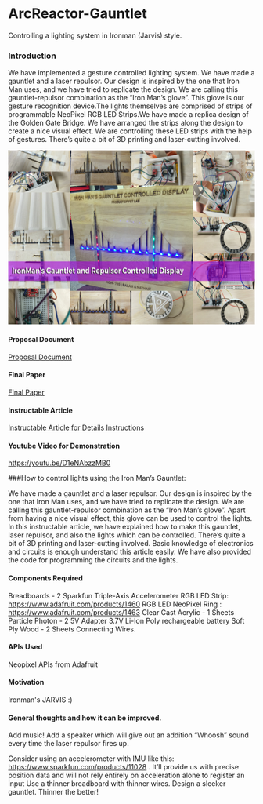 # ArcReactor-Gauntlet
Controlling a lighting system in Ironman (Jarvis) style.

### Introduction
We have implemented a gesture controlled lighting system. We have made a gauntlet and a laser repulsor. Our design is inspired by the one that Iron Man uses, and we have tried to replicate the design. We are calling this gauntlet-repulsor combination as the “Iron Man’s glove”. This glove is our gesture recognition device.The lights themselves are comprised of strips of programmable NeoPixel RGB LED Strips.We have made a replica design of the Golden Gate Bridge. We have arranged the strips along the design to create a nice visual effect. We are controlling these LED strips with the help of gestures. There’s quite a bit of 3D printing and laser-cutting involved.

![Network Strength Simulation](/Images/GauntletDisplayBanner.jpg)

#### Proposal Document
[Proposal Document](https://github.com/nathan5x/ArcReactor-Gauntlet/blob/master/Docs/ArcReactor_Proposal.pdf)

#### Final Paper
[Final Paper](https://github.com/nathan5x/ArcReactor-Gauntlet/blob/master/Docs/FinalPaper.pdf)

#### Instructable Article
[Instructable Article for Details Instructions](http://www.instructables.com/id/Ironmans-ArcReactor-Gauntlet-Light-Controlling-Sys/)

#### Youtube Video for Demonstration
https://youtu.be/D1eNAbzzMB0

###How to control lights using the Iron Man’s Gauntlet:

We have made a gauntlet and a laser repulsor. Our design is inspired by the one that Iron Man uses, and we have tried to replicate the design. We are calling this gauntlet-repulsor combination as the “Iron Man’s glove”.
Apart from having a nice visual effect, this glove can be used to control the lights.
In this instructable article, we have explained how to make this gauntlet, laser repulsor, and also the lights which can be controlled. There’s quite a bit of 3D printing and laser-cutting involved. Basic knowledge of electronics and circuits is enough understand this article easily. We have also provided the code for programming the circuits and the lights.

#### Components Required
Breadboards - 2
Sparkfun Triple-Axis Accelerometer
RGB LED Strip: https://www.adafruit.com/products/1460
RGB LED NeoPixel Ring : https://www.adafruit.com/products/1463
Clear Cast Acrylic - 1 Sheets
Particle Photon - 2
5V Adapter
3.7V Li-Ion Poly rechargeable battery
Soft Ply Wood - 2 Sheets
Connecting Wires.

#### APIs Used
Neopixel APIs from Adafruit

#### Motivation
Ironman's JARVIS :)

#### General thoughts and how it can be improved.
Add music! Add a speaker which will give out an addition “Whoosh” sound every time the laser repulsor fires up.

Consider using an accelerometer with IMU like this: https://www.sparkfun.com/products/11028 . It’ll provide us with precise position data and will not rely entirely on acceleration alone to register an input
Use a thinner breadboard with thinner wires. Design a sleeker gauntlet. Thinner the better!
